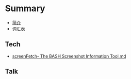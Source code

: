 # Summary

* [简介](README.md)
* 词汇表

## Tech

* [screenFetch- The BASH Screenshot Information Tool.md](tech/screenfetch-the-bash-screenshot-information-toolmd.md)

## Talk

